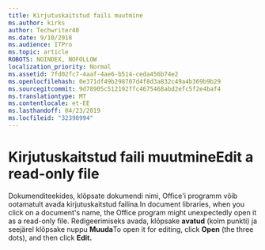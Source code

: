 ```yaml
---
title: Kirjutuskaitstud faili muutmine
ms.author: kirks
author: Techwriter40
ms.date: 9/10/2018
ms.audience: ITPro
ms.topic: article
ROBOTS: NOINDEX, NOFOLLOW
localization_priority: Normal
ms.assetid: 7fd02fc7-4aaf-4ae6-b514-ceda456b74e2
ms.openlocfilehash: 0e371df49b298707d4f8d3a832c49a4b369b9b29
ms.sourcegitcommit: 9d78905c512192ffc4675468abd2efc5f2e4baf4
ms.translationtype: MT
ms.contentlocale: et-EE
ms.lasthandoff: 04/23/2019
ms.locfileid: "32398994"
---
```

# <a name="edit-a-read-only-file"></a><span data-ttu-id="ac1cc-102">Kirjutuskaitstud faili muutmine</span><span class="sxs-lookup"><span data-stu-id="ac1cc-102">Edit a read-only file</span></span>

<span data-ttu-id="ac1cc-103">Dokumenditeekides, klõpsate dokumendi nimi, Office'i programm võib ootamatult avada kirjutuskaitstud failina.</span><span class="sxs-lookup"><span data-stu-id="ac1cc-103">In document libraries, when you click on a document's name, the Office program might unexpectedly open it as a read-only file.</span></span> <span data-ttu-id="ac1cc-104">Redigeerimiseks avada, klõpsake **avatud** (kolm punkti) ja seejärel klõpsake nuppu **Muuda**</span><span class="sxs-lookup"><span data-stu-id="ac1cc-104">To open it for editing, click **Open** (the three dots), and then click **Edit.**</span></span>
  

